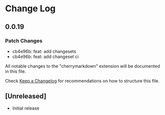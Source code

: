 # Change Log

## 0.0.19

### Patch Changes

- cb4e96b: feat: add changesets
- cb4e96b: feat: add changeset ci

All notable changes to the "cherrymarkdown" extension will be documented in this file.

Check [Keep a Changelog](http://keepachangelog.com/) for recommendations on how to structure this file.

## [Unreleased]

- Initial release
